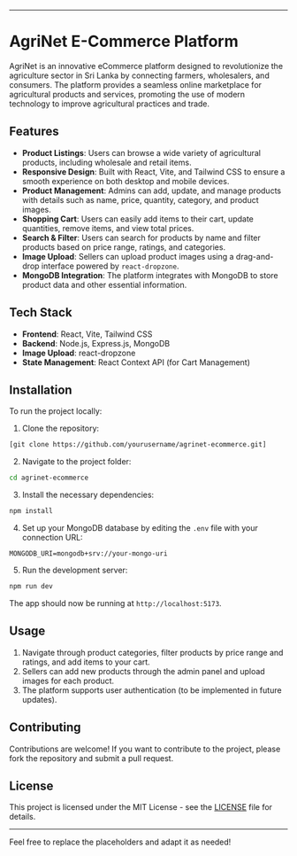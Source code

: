 
---

# AgriNet E-Commerce Platform

AgriNet is an innovative eCommerce platform designed to revolutionize the agriculture sector in Sri Lanka by connecting farmers, wholesalers, and consumers. The platform provides a seamless online marketplace for agricultural products and services, promoting the use of modern technology to improve agricultural practices and trade.

## Features

- **Product Listings**: Users can browse a wide variety of agricultural products, including wholesale and retail items.
- **Responsive Design**: Built with React, Vite, and Tailwind CSS to ensure a smooth experience on both desktop and mobile devices.
- **Product Management**: Admins can add, update, and manage products with details such as name, price, quantity, category, and product images.
- **Shopping Cart**: Users can easily add items to their cart, update quantities, remove items, and view total prices.
- **Search & Filter**: Users can search for products by name and filter products based on price range, ratings, and categories.
- **Image Upload**: Sellers can upload product images using a drag-and-drop interface powered by `react-dropzone`.
- **MongoDB Integration**: The platform integrates with MongoDB to store product data and other essential information.

## Tech Stack

- **Frontend**: React, Vite, Tailwind CSS
- **Backend**: Node.js, Express.js, MongoDB
- **Image Upload**: react-dropzone
- **State Management**: React Context API (for Cart Management)

## Installation

To run the project locally:

1. Clone the repository:

```bash
[git clone https://github.com/yourusername/agrinet-ecommerce.git]
```

2. Navigate to the project folder:

```bash
cd agrinet-ecommerce
```

3. Install the necessary dependencies:

```bash
npm install
```

4. Set up your MongoDB database by editing the `.env` file with your connection URL:

```
MONGODB_URI=mongodb+srv://your-mongo-uri
```

5. Run the development server:

```bash
npm run dev
```

The app should now be running at `http://localhost:5173`.

## Usage

1. Navigate through product categories, filter products by price range and ratings, and add items to your cart.
2. Sellers can add new products through the admin panel and upload images for each product.
3. The platform supports user authentication (to be implemented in future updates).

## Contributing

Contributions are welcome! If you want to contribute to the project, please fork the repository and submit a pull request.

## License

This project is licensed under the MIT License - see the [LICENSE](LICENSE) file for details.

---

Feel free to replace the placeholders and adapt it as needed!
